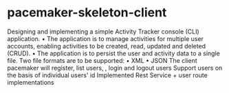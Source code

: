 # pacemaker-skeleton-client


Designing and implementing a simple Activity Tracker console (CLI) application. 
• The application is to manage activities for multiple user accounts, enabling activities to be created, read, updated and deleted (CRUD). 
• The application is to persist the user and activity data to a single file. Two file formats are to be supported: 
• XML 
• JSON
The client pacemaker will register, list users, , login and logout users
Support users on the basis of individual users' id
Implemented Rest Service + user route implementations

